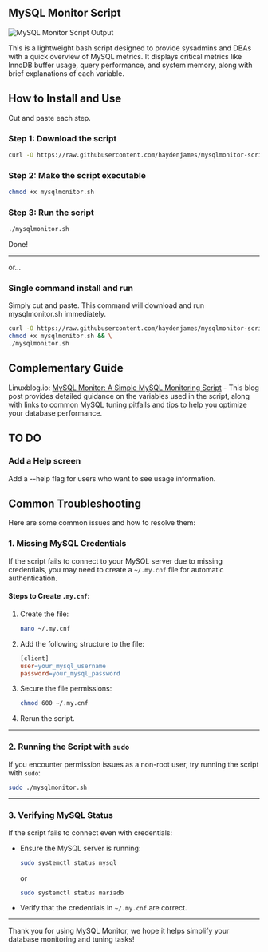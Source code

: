 ## MySQL Monitor Script
![MySQL Monitor Script Output](https://static.linuxblog.io/wp-content/uploads/2025/01/mysqlmonitor-script-2.png)

This is a lightweight bash script designed to provide sysadmins and DBAs with a quick overview of MySQL metrics. It displays critical metrics like InnoDB buffer usage, query performance, and system memory, along with brief explanations of each variable.

## How to Install and Use
Cut and paste each step.

### Step 1: Download the script
```bash
curl -O https://raw.githubusercontent.com/haydenjames/mysqlmonitor-script/main/mysqlmonitor.sh
```

### Step 2: Make the script executable
```bash
chmod +x mysqlmonitor.sh
```

### Step 3: Run the script
```bash
./mysqlmonitor.sh
```

Done! 

---------------------------------------------------

or...
### Single command install and run
Simply cut and paste. This command will download and run mysqlmonitor.sh immediately.  
```bash
curl -O https://raw.githubusercontent.com/haydenjames/mysqlmonitor-script/main/mysqlmonitor.sh && \
chmod +x mysqlmonitor.sh && \
./mysqlmonitor.sh
```

## Complementary Guide 
Linuxblog.io: [MySQL Monitor: A Simple MySQL Monitoring Script](https://linuxblog.io/mysql-monitor-script/) - This blog post provides detailed guidance on the variables used in the script, along with links to common MySQL tuning pitfalls and tips to help you optimize your database performance.

## TO DO

### Add a Help screen
Add a --help flag for users who want to see usage information.

## Common Troubleshooting
Here are some common issues and how to resolve them:

### 1. Missing MySQL Credentials
If the script fails to connect to your MySQL server due to missing credentials, you may need to create a `~/.my.cnf` file for automatic authentication.

#### Steps to Create `.my.cnf`:
1. Create the file:
    ```bash
    nano ~/.my.cnf
    ```

2. Add the following structure to the file:
    ```makefile
    [client]
    user=your_mysql_username
    password=your_mysql_password
    ```

3. Secure the file permissions:
    ```bash
    chmod 600 ~/.my.cnf
    ```

4. Rerun the script.

---

### 2. Running the Script with `sudo`
If you encounter permission issues as a non-root user, try running the script with `sudo`:
```bash
sudo ./mysqlmonitor.sh
```

---

### 3. Verifying MySQL Status
If the script fails to connect even with credentials:
- Ensure the MySQL server is running:
    ```bash
    sudo systemctl status mysql
    ```
    or
    ```bash
    sudo systemctl status mariadb
    ```
- Verify that the credentials in `~/.my.cnf` are correct.

---------------------------------------------------
Thank you for using MySQL Monitor, we hope it helps simplify your database monitoring and tuning tasks!
